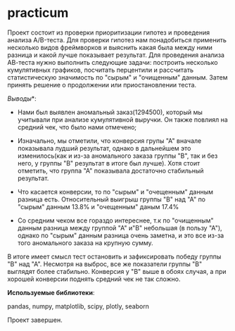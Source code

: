 # practicum
Проект состоит из проверки приоритизации гипотез и проведения анализа A/B-теста. Для проверки гипотез нам понадобиться применить несколько видов фреймворков и выяснить какая была между ними разница и какой лучше показывает результат. Для проведения анализа АВ-теста нужно выполнить следующие задачи: построить несколько кумулятивных графиков, посчитать перцентили и рассчитать статистическую значимость по "сырым" и "очищенным" данным. Затем принять решение о продолжении или приостановлении теста.

*Выводы**:
- Нами был выявлен аномальный заказ(1294500), который мы учитывали при анализе кумулятивной выручки. Он также повлиял на средний чек, что было нами отмечено;


- Изначально, мы отметили, что конверсия групы "А" вначале показывала лудший результат, однако в дальнейшем это изменилось(как и из-за аномального заказа группы "В", так и без него, у группы "В" результат в итоге был лучше). Хотя стоит отметить, что группа "А" показывала достаточно стабильный результат.


- Что касается конверсии, то по "сырым" и "очещенным" данным разница есть. Относительный выигрыш группы "В" над "А" по "сырым" данным 13.8% и "очещенным" даным 17.4%


- Со средним чеком все гораздо интереснее, т.к по "очищенным" данным разница между группой "А" и"В" небольшая (в пользу "А"), однако по "сырым" данным разница очень заметна, и это все из-за того аномального заказа на крупную сумму.



В итоге имеет смысл тест остановить и зафиксировать победу группы "В" над "А". Несмотря на выброс, все же показатели группы "В" выглядят более стабильно. Конверсия у "В" выше в обоях случая, а при хорошей конверсии поднять средний чек не так сложно.
  
  
  **Используемые библиотеки**:
  
  pandas, numpy, matplotlib, scipy, plotly, seaborn
  
  Проект завершен.

